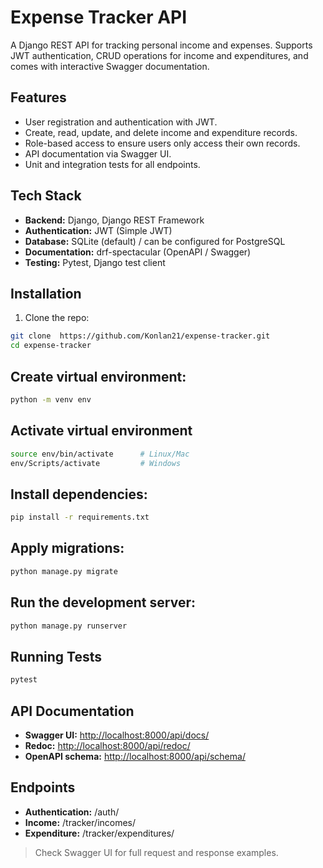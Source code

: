 # Expense Tracker API

A Django REST API for tracking personal income and expenses. Supports JWT authentication, CRUD operations for income and expenditures, and comes with interactive Swagger documentation.

## Features

- User registration and authentication with JWT.
- Create, read, update, and delete income and expenditure records.
- Role-based access to ensure users only access their own records.
- API documentation via Swagger UI.
- Unit and integration tests for all endpoints.

## Tech Stack

- **Backend:** Django, Django REST Framework  
- **Authentication:** JWT (Simple JWT)  
- **Database:** SQLite (default) / can be configured for PostgreSQL  
- **Documentation:** drf-spectacular (OpenAPI / Swagger)  
- **Testing:** Pytest, Django test client  

## Installation

1. Clone the repo:
```bash
git clone  https://github.com/Konlan21/expense-tracker.git
cd expense-tracker
```

## Create virtual environment:
```bash
python -m venv env
````

## Activate virtual environment
```bash
source env/bin/activate      # Linux/Mac
env/Scripts/activate         # Windows
````

## Install dependencies:

````bash
pip install -r requirements.txt
````

## Apply migrations:
````bash
python manage.py migrate
````
## Run the development server:
```bash
python manage.py runserver
```

## Running Tests

````bash
pytest
````

## API Documentation

- **Swagger UI:** [http://localhost:8000/api/docs/](http://localhost:8000/api/docs/)  
- **Redoc:** [http://localhost:8000/api/redoc/](http://localhost:8000/api/redoc/)  
- **OpenAPI schema:** [http://localhost:8000/api/schema/](http://localhost:8000/api/schema/)

## Endpoints

- **Authentication:** /auth/  
- **Income:** /tracker/incomes/  
- **Expenditure:** /tracker/expenditures/  

> Check Swagger UI for full request and response examples.






